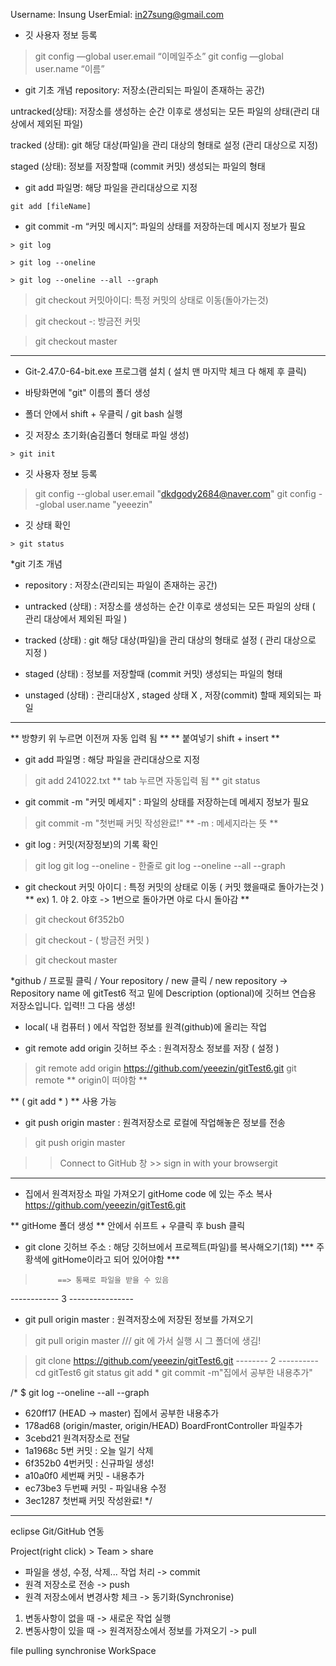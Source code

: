 Username: Insung
UserEmial: in27sung@gmail.com


* 깃 사용자 정보 등록 

> git config —global user.email “이메일주소”
> git config —global user.name “이름”


* git 기초 개념 
repository: 저장소(관리되는 파일이 존재하는 공간)


untracked(상태): 저장소를 생성하는 순간 이후로 생성되는 모든 파일의 상태(관리 대상에서 제외된 파일)

tracked (상태): git 해당 대상(파일)을 관리 대상의 형태로 설정 (관리 대상으로 지정)

staged (상태): 정보를 저장할때 (commit 커밋) 생성되는 파일의 형태

* git add 파일명: 해당 파일을 관리대상으로 지정
```
git add [fileName]
```
* git commit -m “커밋 메시지”: 파일의 상태를 저장하는데 메시지 정보가 필요
```
> git log
```
```
> git log --oneline
```
```
> git log --oneline --all --graph
```
> git checkout 커밋아이디: 특정 커밋의 상태로 이동(돌아가는것)

> git checkout -: 방금전 커밋

> git checkout master

---------------------------------------------------------------------------------------------------------

* Git-2.47.0-64-bit.exe 프로그램 설치 ( 설치 맨 마지막 체크 다 해제 후 클릭)
* 바탕화면에 "git" 이름의 폴더 생성
* 폴더 안에서 shift + 우클릭 / git bash 실행

* 깃 저장소 초기화(숨김폴더 형태로 파일 생성)
```
> git init
```

* 깃 사용자 정보 등록
> git config --global user.email "dkdgody2684@naver.com"
> git config --global user.name "yeeezin"

* 깃 상태 확인
```
> git status
```
*git 기초 개념

- repository : 저장소(관리되는 파일이 존재하는 공간)

- untracked (상태) : 저장소를 생성하는 순간 이후로 생성되는 모든 파일의 상태 ( 관리 대상에서 제외된 파일 )

- tracked (상태) : git 해당 대상(파일)을 관리 대상의 형태로 설정 ( 관리 대상으로 지정 )

- staged (상태) : 정보를 저장할때 (commit 커밋) 생성되는 파일의 형태 

- unstaged (상태) : 관리대상X , staged 상태 X , 저장(commit) 할때 제외되는 파일

--------------------------------------------------------------------------------------------------------

** 방향키 위 누르면 이전꺼 자동 입력 됨 ** 
** 붙여넣기 shift + insert **

* git add 파일명 : 해당 파일을 관리대상으로 지정 
> git add 241022.txt   ** tab 누르면 자동입력 됨 ** 
> git status 

* git commit -m "커밋 메세지" : 파일의 상태를 저장하는데 메세지 정보가 필요 

> git commit -m "첫번째 커밋 작성완료!"
** -m : 메세지라는 뜻 ** 

* git log : 커밋(저장정보)의 기록 확인

> git log
> git log --oneline - 한줄로 
> git log --oneline --all --graph 

* git checkout 커밋 아이디 : 특정 커밋의 상태로 이동 ( 커밋 했을때로 돌아가는것 ) 
	** ex) 1. 야 2. 야호 ->  1번으로 돌아가면 야로 다시 돌아감 ** 

> git checkout 6f352b0 

> git checkout -  ( 방금전 커밋 )

> git checkout master 

*github / 프로필 클릭 / Your repository / new 클릭  /  new repository 
-> Repository name 에 gitTest6 적고 밑에 Description (optional)에 
깃허브 연습용 저장소입니다.  입력!! 그 다음 생성! 

* local( 내 컴퓨터 ) 에서 작업한 정보를 원격(github)에 올리는 작업

* git remote add origin 깃허브 주소 : 원격저장소 정보를 저장 ( 설정 ) 
> git remote add origin https://github.com/yeeezin/gitTest6.git
> git remote  ** origin이 떠야함 **

** ( git add * ) ** 사용 가능

* git push origin master : 원격저장소로 로컬에 작업해놓은 정보를 전송 
> git push origin master

>> Connect to GitHub 창 >> sign in with your browsergit

------------------------------------------------------------------------------------------------------------
- 집에서 원격저장소 파일 가져오기 gitHome
code 에 있는 주소 복사 https://github.com/yeeezin/gitTest6.git    


** gitHome 폴더 생성 ** 
안에서 쉬프트 + 우클릭 후 bush 클릭

* git clone 깃허브 주소 : 해당 깃허브에서 프로젝트(파일)를 복사해오기(1회)
*** 주황색에 gitHome이라고 되어 있어야함 ***

>          ==> 통째로 파일을 받을 수 있음

------------ 3 ----------------
* git pull origin master : 원격저장소에 저장된 정보를 가져오기

> git pull origin master    /// git 에 가서 실행 시 그 폴더에 생김!




> git clone https://github.com/yeeezin/gitTest6.git
-------- 2 ----------
> cd gitTest6
> git status
> git add * 
> git commit -m"집에서 공부한 내용추가"




/* $ git log --oneline --all --graph
* 620ff17 (HEAD -> master) 집에서 공부한 내용추가
* 178ad68 (origin/master, origin/HEAD) BoardFrontController 파일추가
* 3cebd21 원격저장소로 전달
* 1a1968c 5번 커밋 : 오늘 일기 삭제
* 6f352b0 4번커밋 : 신규파일 생성!
* a10a0f0 세번째 커밋 - 내용추가
* ec73be3 두번째 커밋 - 파일내용 수정
* 3ec1287 첫번째 커밋 작성완료! */

---------------------------------------------------------------------------------------------------------

eclipse Git/GitHub 연동 

Project(right click) > Team > share 

- 파일을 생성, 수정, 삭제... 작업 처리 -> commit
- 원격 저장소로 전송 -> push
- 원격 저장소에서 변경사항 체크 -> 동기화(Synchronise)

1) 변동사항이 없을 때 -> 새로운 작업 실행 
2) 변동사항이 있을 때 -> 원격저장소에서 정보를 가져오기 -> pull


file pulling 
synchronise WorkSpace 




